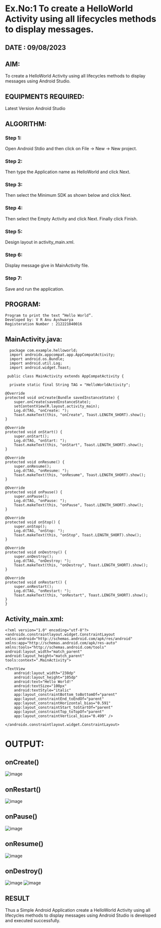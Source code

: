 # Ex.No:1 To create a HelloWorld Activity using all lifecycles methods to display messages.

## DATE : 09/08/2023


## AIM:
To create a HelloWorld Activity using all lifecycles methods to display messages using Android Studio.


## EQUIPMENTS REQUIRED:
Latest Version Android Studio


## ALGORITHM:

### Step 1: 
Open Android Stdio and then click on File -> New -> New project.

### Step 2:
Then type the Application name as HelloWorld and click Next.

### Step 3: 
Then select the Minimum SDK as shown below and click Next.

### Step 4: 
Then select the Empty Activity and click Next. Finally click Finish.

### Step 5: 
Design layout in activity_main.xml.

### Step 6:
Display message give in MainActivity file.

### Step 7: 
Save and run the application.


## PROGRAM:
```
Program to print the text “Hello World”.
Developed by: V R Anu Ayshwarya
Registeration Number : 212221040016
```
## MainActivity.java:
```
  package com.example.helloworld;
  import androidx.appcompat.app.AppCompatActivity;
  import android.os.Bundle;
  import android.util.Log;
  import android.widget.Toast;

 public class MainActivity extends AppCompatActivity {

  private static final String TAG = "HelloWorldActivity";

@Override
protected void onCreate(Bundle savedInstanceState) {
    super.onCreate(savedInstanceState);
    setContentView(R.layout.activity_main);
    Log.d(TAG, "onCreate: ");
    Toast.makeText(this, "onCreate", Toast.LENGTH_SHORT).show();
}

@Override
protected void onStart() {
    super.onStart();
    Log.d(TAG, "onStart: ");
    Toast.makeText(this, "onStart", Toast.LENGTH_SHORT).show();
}

@Override
protected void onResume() {
    super.onResume();
    Log.d(TAG, "onResume: ");
    Toast.makeText(this, "onResume", Toast.LENGTH_SHORT).show();
}

@Override
protected void onPause() {
    super.onPause();
    Log.d(TAG, "onPause: ");
    Toast.makeText(this, "onPause", Toast.LENGTH_SHORT).show();
}

@Override
protected void onStop() {
    super.onStop();
    Log.d(TAG, "onStop: ");
    Toast.makeText(this, "onStop", Toast.LENGTH_SHORT).show();
}

@Override
protected void onDestroy() {
    super.onDestroy();
    Log.d(TAG, "onDestroy: ");
    Toast.makeText(this, "onDestroy", Toast.LENGTH_SHORT).show();
}

@Override
protected void onRestart() {
    super.onRestart();
    Log.d(TAG, "onRestart: ");
    Toast.makeText(this, "onRestart", Toast.LENGTH_SHORT).show();
}
}
```
## Activity_main.xml:
```
<?xml version="1.0" encoding="utf-8"?>
<androidx.constraintlayout.widget.ConstraintLayout        xmlns:android="http://schemas.android.com/apk/res/android"
xmlns:app="http://schemas.android.com/apk/res-auto"
xmlns:tools="http://schemas.android.com/tools"
android:layout_width="match_parent"
android:layout_height="match_parent"
tools:context=".MainActivity">

<TextView
    android:layout_width="238dp"
    android:layout_height="105dp"
    android:text="Hello World!"
    android:textSize="100px"
    android:textStyle="italic"
    app:layout_constraintBottom_toBottomOf="parent"
    app:layout_constraintEnd_toEndOf="parent"
    app:layout_constraintHorizontal_bias="0.591"
    app:layout_constraintStart_toStartOf="parent"
    app:layout_constraintTop_toTopOf="parent"
    app:layout_constraintVertical_bias="0.499" />

</androidx.constraintlayout.widget.ConstraintLayout>
```
# OUTPUT:
## onCreate()
![image](https://github.com/Anuayshh/HelloWorld/assets/127651217/dcb585f7-e16b-4737-b84c-f0208d48192f)
## onRestart()
![image](https://github.com/Anuayshh/HelloWorld/assets/127651217/93674089-17d2-4f5c-8303-85b62aebaac1)
## onPause()
![image](https://github.com/Anuayshh/HelloWorld/assets/127651217/6630b25c-0b00-45b1-a291-8c165a330e3d)
## onResume()
![image](https://github.com/Anuayshh/HelloWorld/assets/127651217/815b9669-9136-49de-8507-68f4bbce2392)
## onDestroy()
![image](https://github.com/Anuayshh/HelloWorld/assets/127651217/6c25367c-2e96-4bdb-b181-17717ff7974d)
![image](https://github.com/Anuayshh/HelloWorld/assets/127651217/dcb585f7-e16b-4737-b84c-f0208d48192f)
## RESULT
Thus a Simple Android Application create a HelloWorld Activity using all lifecycles methods to display messages using Android Studio is developed and executed successfully.
